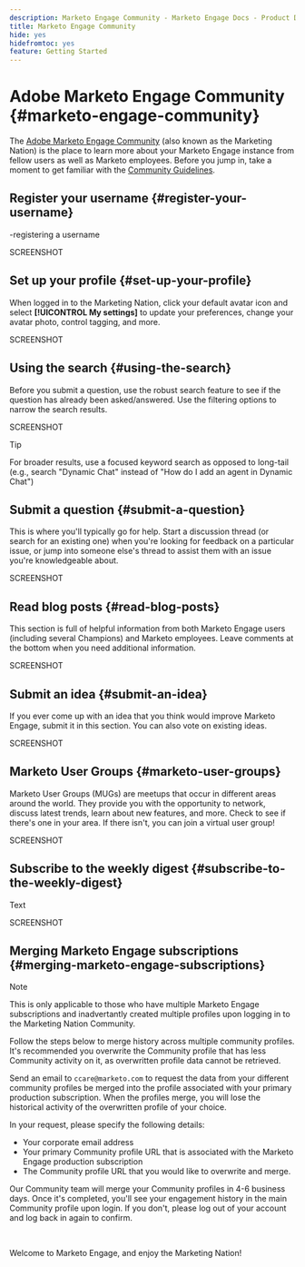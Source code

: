 ```yaml
---
description: Marketo Engage Community - Marketo Engage Docs - Product Documentation
title: Marketo Engage Community
hide: yes
hidefromtoc: yes
feature: Getting Started
---
```

# Adobe Marketo Engage Community {#marketo-engage-community}

The [Adobe Marketo Engage Community](https://nation.marketo.com/) (also known as the Marketing Nation) is the place to learn more about your Marketo Engage instance from fellow users as well as Marketo employees. Before you jump in, take a moment to get familiar with the [Community Guidelines](https://nation.marketo.com/t5/community-guidelines/ct-p/community-guidelines).

## Register your username {#register-your-username}

-registering a username

SCREENSHOT

## Set up your profile {#set-up-your-profile}

When logged in to the Marketing Nation, click your default avatar icon and select **[!UICONTROL My settings]** to update your preferences, change your avatar photo, control tagging, and more.

SCREENSHOT

## Using the search {#using-the-search}

Before you submit a question, use the robust search feature to see if the question has already been asked/answered. Use the filtering options to narrow the search results.

SCREENSHOT

>[!TIP]
>
>For broader results, use a focused keyword search as opposed to long-tail (e.g., search "Dynamic Chat" instead of "How do I add an agent in Dynamic Chat")

## Submit a question {#submit-a-question}

This is where you'll typically go for help. Start a discussion thread (or search for an existing one) when you're looking for feedback on a particular issue, or jump into someone else's thread to assist them with an issue you're knowledgeable about.

SCREENSHOT

## Read blog posts {#read-blog-posts}

This section is full of helpful information from both Marketo Engage users (including several Champions) and Marketo employees. Leave comments at the bottom when you need additional information.

SCREENSHOT

## Submit an idea {#submit-an-idea}

If you ever come up with an idea that you think would improve Marketo Engage, submit it in this section. You can also vote on existing ideas.

SCREENSHOT

## Marketo User Groups {#marketo-user-groups}

Marketo User Groups (MUGs) are meetups that occur in different areas around the world. They provide you with the opportunity to network, discuss latest trends, learn about new features, and more. Check to see if there's one in your area. If there isn't, you can join a virtual user group!

SCREENSHOT

## Subscribe to the weekly digest {#subscribe-to-the-weekly-digest}

Text

SCREENSHOT

## Merging Marketo Engage subscriptions {#merging-marketo-engage-subscriptions}

>[!NOTE]
>
>This is only applicable to those who have multiple Marketo Engage subscriptions and inadvertantly created multiple profiles upon logging in to the Marketing Nation Community. 

Follow the steps below to merge history across multiple community profiles. It's recommended you overwrite the Community profile that has less Community activity on it, as overwritten profile data cannot be retrieved. 

Send an email to `ccare@marketo.com` to request the data from your different community profiles be merged into the profile associated with your primary production subscription. When the profiles merge, you will lose the historical activity of the overwritten profile of your choice.

In your request, please specify the following details:

* Your corporate email address
* Your primary Community profile URL that is associated with the Marketo Engage production subscription
* The Community profile URL that you would like to overwrite and merge.

Our Community team will merge your Community profiles in 4-6 business days. Once it's completed, you'll see your engagement history in the main Community profile upon login. If you don't, please log out of your account and log back in again to confirm.

<br>

Welcome to Marketo Engage, and enjoy the Marketing Nation!
